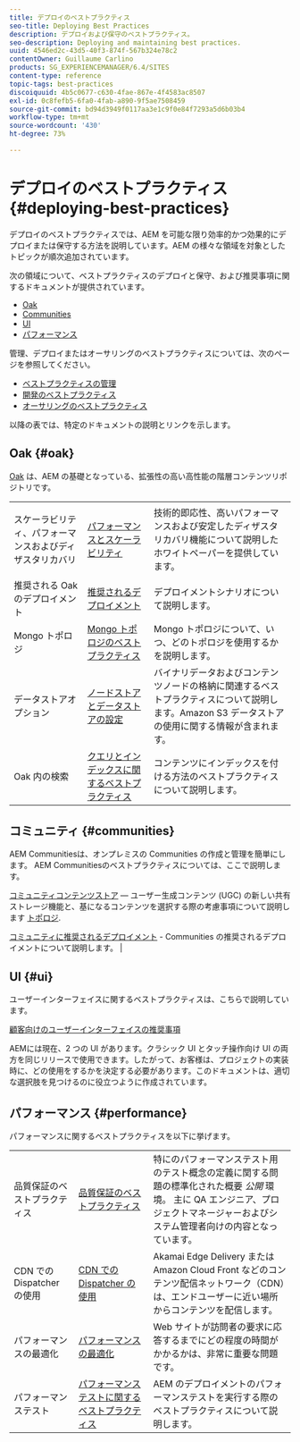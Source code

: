 ```yaml
---
title: デプロイのベストプラクティス
seo-title: Deploying Best Practices
description: デプロイおよび保守のベストプラクティス。
seo-description: Deploying and maintaining best practices.
uuid: 4546ed2c-43d5-40f3-874f-567b324e78c2
contentOwner: Guillaume Carlino
products: SG_EXPERIENCEMANAGER/6.4/SITES
content-type: reference
topic-tags: best-practices
discoiquuid: 4b5c0677-c630-4fae-867e-4f4583ac8507
exl-id: 0c8fefb5-6fa0-4fab-a890-9f5ae7508459
source-git-commit: bd94d3949f0117aa3e1c9f0e84f7293a5d6b03b4
workflow-type: tm+mt
source-wordcount: '430'
ht-degree: 73%

---
```


# デプロイのベストプラクティス{#deploying-best-practices}

デプロイのベストプラクティスでは、AEM を可能な限り効率的かつ効果的にデプロイまたは保守する方法を説明しています。AEM の様々な領域を対象としたトピックが順次追加されています。

次の領域について、ベストプラクティスのデプロイと保守、および推奨事項に関するドキュメントが提供されています。

* [Oak](#oak)
* [Communities](#communities)
* [UI](#ui)
* [パフォーマンス](#performance)

管理、デプロイまたはオーサリングのベストプラクティスについては、次のページを参照してください。

* [ベストプラクティスの管理](/help/sites-administering/administer-best-practices.md)
* [開発のベストプラクティス](/help/sites-developing/best-practices.md)
* [オーサリングのベストプラクティス](/help/sites-authoring/best-practices.md)

以降の表では、特定のドキュメントの説明とリンクを示します。

## Oak {#oak}

[Oak](/help/sites-deploying/platform.md) は、AEM の基礎となっている、拡張性の高い高性能の階層コンテンツリポジトリです。

<table> 
 <tbody>
  <tr>
   <td><p>スケーラビリティ、パフォーマンスおよびディザスタリカバリ</p> </td> 
   <td><a href="/help/sites-deploying/performance.md">パフォーマンスとスケーラビリティ</a></td> 
   <td>技術的即応性、高いパフォーマンスおよび安定したディザスタリカバリ機能について説明したホワイトペーパーを提供しています。</td> 
  </tr>
  <tr>
   <td>推奨される Oak のデプロイメント</td> 
   <td><a href="/help/sites-deploying/recommended-deploys.md">推奨されるデプロイメント</a></td> 
   <td>デプロイメントシナリオについて説明します。</td> 
  </tr>
  <tr>
   <td>Mongo トポロジ</td> 
   <td><a href="/help/sites-deploying/recommended-deploys.md">Mongo トポロジのベストプラクティス</a></td> 
   <td>Mongo トポロジについて、いつ、どのトポロジを使用するかを説明します。</td> 
  </tr>
  <tr>
   <td>データストアオプション</td> 
   <td><a href="/help/sites-deploying/data-store-config.md">ノードストアとデータストアの設定</a></td> 
   <td>バイナリデータおよびコンテンツノードの格納に関連するベストプラクティスについて説明します。Amazon S3 データストアの使用に関する情報が含まれます。</td> 
  </tr>
  <tr>
   <td>Oak 内の検索</td> 
   <td><a href="/help/sites-deploying/best-practices-for-queries-and-indexing.md">クエリとインデックスに関するベストプラクティス</a><br /> </td> 
   <td>コンテンツにインデックスを付ける方法のベストプラクティスについて説明します。</td> 
  </tr>
 </tbody>
</table>

## コミュニティ {#communities}

AEM Communitiesは、オンプレミスの Communities の作成と管理を簡単にします。 AEM Communitiesのベストプラクティスについては、ここで説明します。

[コミュニティコンテンツストア](/help/communities/working-with-srp.md)  — ユーザー生成コンテンツ (UGC) の新しい共有ストレージ機能と、基になるコンテンツを選択する際の考慮事項について説明します [トポロジ](/help/communities/topologies.md).

[コミュニティに推奨されるデプロイメント](/help/sites-deploying/recommended-deploys.md#considerations-for-aem-communities) - Communities の推奨されるデプロイメントについて説明します。 |

## UI {#ui}

ユーザーインターフェイスに関するベストプラクティスは、こちらで説明しています。

[顧客向けのユーザーインターフェイスの推奨事項](/help/sites-deploying/ui-recommendations.md)

AEMには現在、2 つの UI があります。クラシック UI とタッチ操作向け UI の両方を同じリリースで使用できます。したがって、お客様は、プロジェクトの実装時に、どの使用をするかを決定する必要があります。このドキュメントは、適切な選択肢を見つけるのに役立つように作成されています。

## パフォーマンス {#performance}

パフォーマンスに関するベストプラクティスを以下に挙げます。

<table> 
 <tbody>
  <tr>
   <td>品質保証のベストプラクティス</td> 
   <td><a href="/help/sites-deploying/configuring-performance.md#best-practices-for-quality-assurance">品質保証のベストプラクティス</a></td> 
   <td>特にのパフォーマンステスト用のテスト概念の定義に関する問題の標準化された概要 <em>公開</em> 環境。 主に QA エンジニア、プロジェクトマネージャーおよびシステム管理者向けの内容となっています。</td> 
  </tr>
  <tr>
   <td>CDN での Dispatcher の使用</td> 
   <td><a href="https://helpx.adobe.com/experience-manager/dispatcher/using/dispatcher.html#using-dispatcher-with-a-cdn">CDN での Dispatcher の使用</a></td> 
   <td>Akamai Edge Delivery または Amazon Cloud Front などのコンテンツ配信ネットワーク（CDN）は、エンドユーザーに近い場所からコンテンツを配信します。</td> 
  </tr>
  <tr>
   <td>パフォーマンスの最適化</td> 
   <td><a href="/help/sites-deploying/configuring-performance.md">パフォーマンスの最適化</a></td> 
   <td>Web サイトが訪問者の要求に応答するまでにどの程度の時間がかかるかは、非常に重要な問題です。</td> 
  </tr>
  <tr>
   <td>パフォーマンステスト</td> 
   <td><a href="/help/sites-deploying/best-practices-for-performance-testing.md">パフォーマンステストに関するベストプラクティス</a></td> 
   <td>AEM のデプロイメントのパフォーマンステストを実行する際のベストプラクティスについて説明します。<br /> </td> 
  </tr>
 </tbody>
</table>
